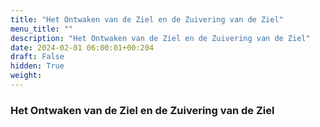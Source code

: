 ```yaml
---
title: "Het Ontwaken van de Ziel en de Zuivering van de Ziel"
menu_title: ""
description: "Het Ontwaken van de Ziel en de Zuivering van de Ziel"
date: 2024-02-01 06:00:01+00:204
draft: False
hidden: True
weight:
---
```

### Het Ontwaken van de Ziel en de Zuivering van de Ziel


